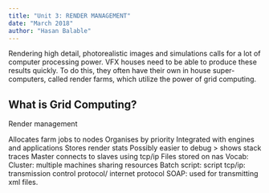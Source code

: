 ```yaml
---
title: "Unit 3: RENDER MANAGEMENT"
date: "March 2018"
author: "Hasan Balable"
---
```


<!-- 
Grid computing and its use within VFX render queues - at a basic level
How to balance resource needs within the company’s physical capacity
Render optimisation techniques -->

Rendering high detail, photorealistic images and simulations calls for a lot of computer processing power. VFX houses need to be able to produce these results quickly. To do this, they often have their own in house super-computers, called render farms, which utilize the power of grid computing.

What is Grid Computing?
--------------



Render management

Allocates farm jobs to nodes
Organises by priority
Integrated with engines and applications
Stores render stats
Possibly easier to debug > shows stack traces
Master connects to slaves using tcp/ip
Files stored on nas
Vocab:
Cluster: multiple machines sharing resources
Batch script: script
tcp/ip: transmission control protocol/ internet protocol
SOAP: used for transmitting xml files.
